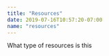 ```yaml
---
title: "Resources"
date: 2019-07-16T10:57:20-07:00
name: "resources"
---
```

What type of resources is this

